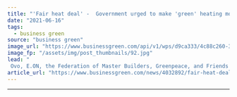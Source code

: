```yaml
---
title: "'Fair heat deal' -  Government urged to make 'green' heating more affordable for low-income households"
date: "2021-06-16"
tags: 
  - business green
source: "business green"
image_url: "https://www.businessgreen.com/api/v1/wps/d9ca333/4c88c260-36fc-4593-9ed8-8159935637c2/5/iStock-1280171145-185x114.jpg"
image_fp: "/assets/img/post_thumbnails/92.jpg"
lead: "
 Ovo, E.ON, the Federation of Master Builders, Greenpeace, and Friends of the Earth among the organisations calling on government to make electric heat pumps for more affordable ..."
article_url: "https://www.businessgreen.com/news/4032892/fair-heat-deal-government-urged-green-heating-affordable-low-income-households"
---
```


---
